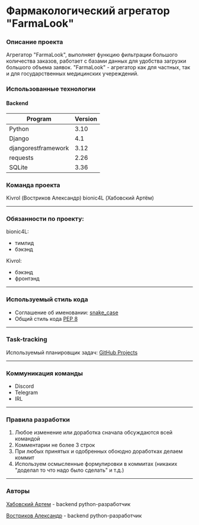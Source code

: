 # Фармакологический агрегатор "FarmaLook"

### **Описание проекта**
Агрегатор "FarmaLook", выполняет функцию фильтрации большого количества заказов, работает с базами данных для удобства загрузки большого объема заявок. "FarmaLook" - агрегатор как для частных, так и для государственных медицинских учереждений.

### **Использованные технологии**

#### Backend
| Program                       | Version|
|-------------------------------|--------|
| Python                        | 3.10   |
| Django                        | 4.1    |
| djangorestframework           | 3.12   |
| requests                      | 2.26   |
| SQLite                        | 3.36   |

### Команда проекта
Kivrol (Востриков Александр)
bionic4L (Хабовский Артём)

____

### Обязанности по проекту:
bionic4L:
* тимлид
* бэкэнд

Kivrol:
* бэкэнд
* фронтэнд

____

### Используемый стиль кода 
* Соглашение об именовании: [snake_case](https://ru.wikipedia.org/wiki/Snake_case)
* Общий стиль кода [PEP 8](https://peps.python.org/pep-0008/)

____

### Task-tracking
Используемый планировщик задач: [GitHub Projects](https://github.com/users/bionic4L/projects/3)

____

### Коммуникация команды
* Discord
* Telegram
* IRL

____

### Правила разработки
1. Любое изменение или доработка сначала обсуждаются всей командой
2. Комментарии не более 3 строк
3. При любых принятых и одобренных обоюдно доработках делаем коммит
4. Используем осмысленные формулировки в коммитах (никаких "доделал то что надо было сделать" и т.д.)

____

### **Авторы**
[Хабовский Артем](https://github.com/bionic4L) - backend python-разработчик

[Востриков Александр](https://github.com/Kivrol) - backend python-разработчик
